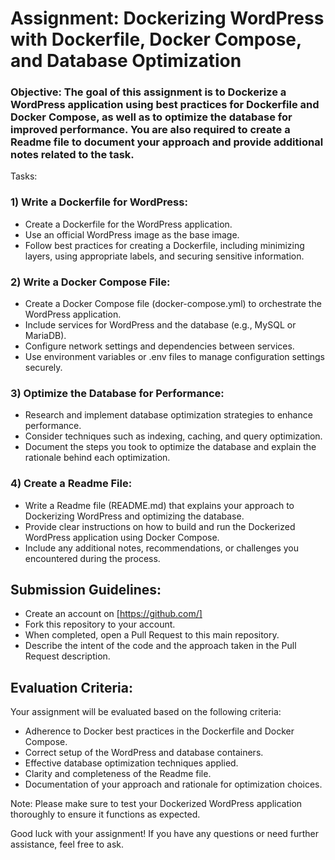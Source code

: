 
# Assignment: Dockerizing WordPress with Dockerfile, Docker Compose, and Database Optimization

### Objective: The goal of this assignment is to Dockerize a WordPress application using best practices for Dockerfile and Docker Compose, as well as to optimize the database for improved performance. You are also required to create a Readme file to document your approach and provide additional notes related to the task.

Tasks:

### 1) Write a Dockerfile for WordPress:
* Create a Dockerfile for the WordPress application.
* Use an official WordPress image as the base image.
* Follow best practices for creating a Dockerfile, including minimizing layers, using appropriate labels, and securing sensitive information.
### 2) Write a Docker Compose File:
* Create a Docker Compose file (docker-compose.yml) to orchestrate the WordPress application.
* Include services for WordPress and the database (e.g., MySQL or MariaDB).
* Configure network settings and dependencies between services.
* Use environment variables or .env files to manage configuration settings securely.
### 3) Optimize the Database for Performance:
* Research and implement database optimization strategies to enhance performance.
* Consider techniques such as indexing, caching, and query optimization.
* Document the steps you took to optimize the database and explain the rationale behind each optimization.
### 4) Create a Readme File:
* Write a Readme file (README.md) that explains your approach to Dockerizing WordPress and optimizing the database.
* Provide clear instructions on how to build and run the Dockerized WordPress application using Docker Compose.
* Include any additional notes, recommendations, or challenges you encountered during the process.

## Submission Guidelines:
* Create an account on [https://github.com/]
* Fork this repository to your account.
* When completed, open a Pull Request to this main repository.
* Describe the intent of the code and the approach taken in the Pull Request description.


## Evaluation Criteria:
Your assignment will be evaluated based on the following criteria:

* Adherence to Docker best practices in the Dockerfile and Docker Compose.
* Correct setup of the WordPress and database containers.
* Effective database optimization techniques applied.
* Clarity and completeness of the Readme file.
* Documentation of your approach and rationale for optimization choices.

Note: Please make sure to test your Dockerized WordPress application thoroughly to ensure it functions as expected.

Good luck with your assignment! If you have any questions or need further assistance, feel free to ask.
